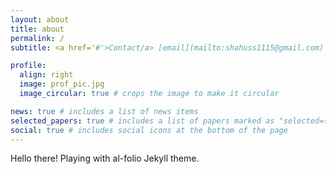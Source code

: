 ```yaml
---
layout: about
title: about
permalink: /
subtitle: <a href='#'>Contact/a> [email](mailto:shahuss1115@gmail.com)

profile:
  align: right
  image: prof_pic.jpg
  image_circular: true # crops the image to make it circular

news: true # includes a list of news items
selected_papers: true # includes a list of papers marked as "selected={true}"
social: true # includes social icons at the bottom of the page
---
```


Hello there! Playing with al-folio Jekyll theme.
